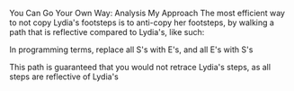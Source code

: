 You Can Go Your Own Way: Analysis
My Approach
The most efficient way to not copy Lydia's footsteps is to anti-copy her footsteps, by walking a path that is reflective compared to Lydia's, like such:


In programming terms, replace all S's with E's, and all E's with S's

This path is guaranteed that you would not retrace Lydia's steps, as all steps are reflective of Lydia's
